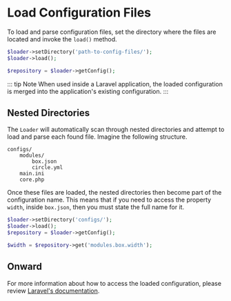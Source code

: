 # Load Configuration Files

To load and parse configuration files, set the directory where the files are located and invoke the `load()` method.

```php
$loader->setDirectory('path-to-config-files/');
$loader->load();

$repository = $loader->getConfig();
```

::: tip Note
When used inside a Laravel application, the loaded configuration is merged into the application's existing configuration.
:::

## Nested Directories

The `Loader` will automatically scan through nested directories and attempt to load and parse each found file.
Imagine the following structure.

```
configs/
    modules/
        box.json
        circle.yml
    main.ini
    core.php
```

Once these files are loaded, the nested directories then become part of the configuration name.
This means that if you need to access the property `width`, inside `box.json`, then you must state the full name for it.

```php
$loader->setDirectory('configs/');
$loader->load();
$repository = $loader->getConfig();

$width = $repository->get('modules.box.width');
```

## Onward

For more information about how to access the loaded configuration, please review [Laravel's documentation](https://laravel.com/docs/6.x/configuration).

